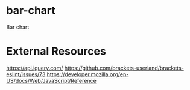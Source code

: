 # bar-chart
Bar chart


# External Resources
https://api.jquery.com/
https://github.com/brackets-userland/brackets-eslint/issues/73
https://developer.mozilla.org/en-US/docs/Web/JavaScript/Reference


